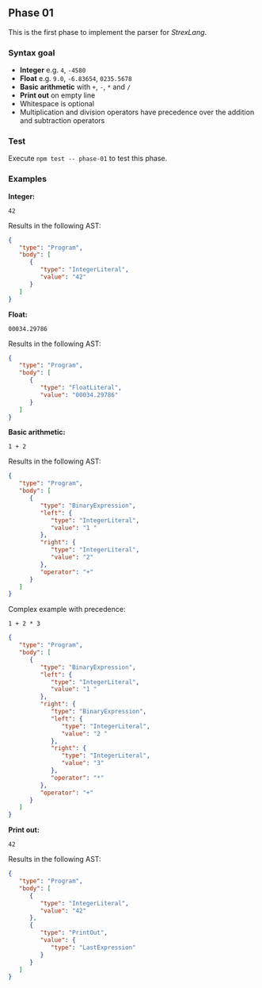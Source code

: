 ## Phase 01

This is the first phase to implement the parser for *StrexLang*.

### Syntax goal

* **Integer** e.g. `4`, `-4580`
* **Float** e.g. `9.0`, `-6.83654`, `0235.5678`
* **Basic arithmetic** with `+`, `-`, `*` and `/`
* **Print out** on empty line
* Whitespace is optional
* Multiplication and division operators have precedence over the addition and subtraction operators

### Test

Execute `npm test -- phase-01` to test this phase.

### Examples

**Integer:**

```strex
42
```

Results in the following AST:

```json
{
   "type": "Program",
   "body": [
      {
         "type": "IntegerLiteral",
         "value": "42"
      }
   ]
}
```

**Float:**

```strex
00034.29786
```

Results in the following AST:

```json
{
   "type": "Program",
   "body": [
      {
         "type": "FloatLiteral",
         "value": "00034.29786"
      }
   ]
}
```

**Basic arithmetic:**

```strex
1 + 2
```

Results in the following AST:

```json
{
   "type": "Program",
   "body": [
      {
         "type": "BinaryExpression",
         "left": {
            "type": "IntegerLiteral",
            "value": "1 "
         },
         "right": {
            "type": "IntegerLiteral",
            "value": "2"
         },
         "operator": "+"
      }
   ]
}
```

Complex example with precedence:

```strex
1 + 2 * 3
```

```json
{
   "type": "Program",
   "body": [
      {
         "type": "BinaryExpression",
         "left": {
            "type": "IntegerLiteral",
            "value": "1 "
         },
         "right": {
            "type": "BinaryExpression",
            "left": {
               "type": "IntegerLiteral",
               "value": "2 "
            },
            "right": {
               "type": "IntegerLiteral",
               "value": "3"
            },
            "operator": "*"
         },
         "operator": "+"
      }
   ]
}
```

**Print out:**

```strex
42

```

Results in the following AST:

```json
{
   "type": "Program",
   "body": [
      {
         "type": "IntegerLiteral",
         "value": "42"
      },
      {
         "type": "PrintOut",
         "value": {
            "type": "LastExpression"
         }
      }
   ]
}
```
